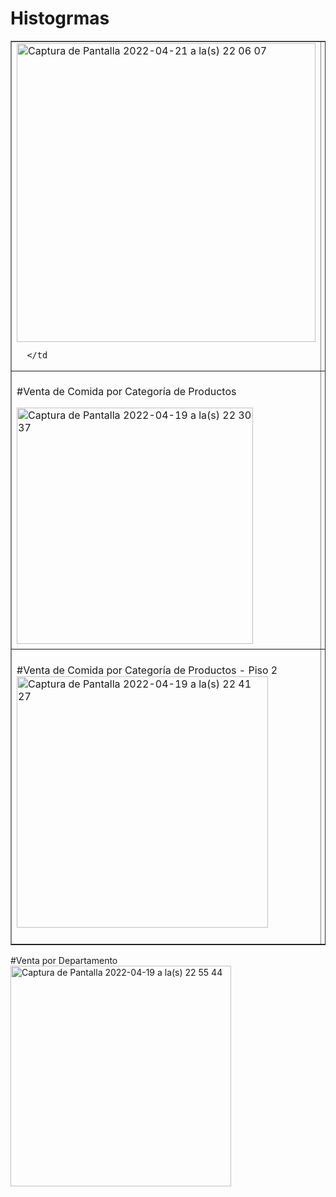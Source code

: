 

# Histogrmas

<table border=1>
 <tr>
    <td> 
      <img width="478" alt="Captura de Pantalla 2022-04-21 a la(s) 22 06 07" src="https://user-images.githubusercontent.com/39570909/164582136-d2e3e43a-9548-4276-a2c3-bf407bdbeff4.png">

      
      </td
      
 <td> 
      
      <img width="486" alt="Captura de Pantalla 2022-04-21 a la(s) 22 08 10" src="https://user-images.githubusercontent.com/39570909/164582364-bacad659-f9af-47fc-965c-aa53e26cd9b5.png">

      </td
  </tr>

  <tr>
    <td>   

#Venta de Comida por Categoría de Productos

<img width="378" alt="Captura de Pantalla 2022-04-19 a la(s) 22 30 37" src="https://user-images.githubusercontent.com/39570909/164135132-8819ed2f-ddd3-4281-96a2-2e839373a715.png">

</td>
    <td>
#Venta de Comida por Categoría de Productos - Piso 1

<img width="398" alt="Captura de Pantalla 2022-04-19 a la(s) 22 40 52" src="https://user-images.githubusercontent.com/39570909/164136185-5e45646a-1735-4b6b-b747-1c41cc2b859f.png">
    </td>
  </tr>

   <tr>
    <td>  
#Venta de Comida por Categoría de Productos - Piso 2

<img width="402" alt="Captura de Pantalla 2022-04-19 a la(s) 22 41 27" src="https://user-images.githubusercontent.com/39570909/164136251-58737bc2-909e-4261-ac67-fbee5cb0d309.png">

  </td>
    <td>
#Venta de Comida por Categoría de Productos - Piso 3

<img width="383" alt="Captura de Pantalla 2022-04-19 a la(s) 22 34 22" src="https://user-images.githubusercontent.com/39570909/164135549-0e35a672-f1ff-4f27-a82f-82196f1d0bdd.png">

     </td>
  </tr>
    </table>
#Venta por Departamento

<img width="353" alt="Captura de Pantalla 2022-04-19 a la(s) 22 55 44" src="https://user-images.githubusercontent.com/39570909/164141131-647ee699-b5c8-49b1-bc19-3d66673d9889.png">
  

